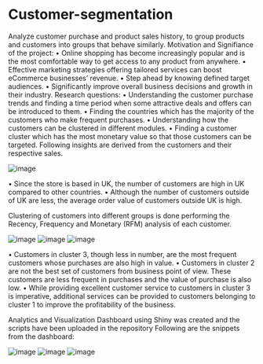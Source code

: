 # Customer-segmentation
Analyze customer purchase and product sales history, to group products and customers into groups that behave similarly.
Motivation and Signifiance of the project:
• Online shopping has become increasingly popular and is the most comfortable way to get access to any product from anywhere.
• Effective marketing strategies offering tailored services can boost eCommerce businesses’ revenue.
• Step ahead by knowing defined target audiences.
• Significantly improve overall business decisions and growth in their industry.
Research questions:
• Understanding the customer purchase trends and finding a time period when some attractive deals and offers can be introduced to them.
• Finding the countries which has the majority of the customers who make frequent purchases.
• Understanding how the customers can be clustered in different modules.
• Finding a customer cluster which has the most monetary value so that those customers can be targeted.
Following insights are derived from the customers and their respective sales.


![image](https://user-images.githubusercontent.com/89947247/200994485-da70911b-f227-4332-a818-b47e470dc66e.png)


• Since the store is based in UK, the number of customers are high in UK compared to other countries.
• Although the number of customers outside of UK are less, the average order value of customers outside UK is high.


Clustering of customers into different groups is done performing the Recency, Frequency and Monetary (RFM) analysis of each customer.

![image](https://user-images.githubusercontent.com/89947247/200995255-5a6d7172-9142-4901-89ae-f527361da55d.png)
![image](https://user-images.githubusercontent.com/89947247/200995315-d925da84-ff90-4c70-b4bc-32c43f3b1ee9.png)
![image](https://user-images.githubusercontent.com/89947247/200995373-3409d5e0-8925-4e3e-8268-444b74f749b2.png)

• Customers in cluster 3, though less in number, are the most frequent customers whose purchases are also high in value.
• Customers in cluster 2 are not the best set of customers from business point of view. These customers are less frequent in purchases and the value of purchase is also low.
• While providing excellent customer service to customers in cluster 3 is imperative, additional services can be provided to customers belonging to cluster 1 to improve the profitability of the business.


Analytics and Visualization Dashboard using Shiny was created and the scripts have been uploaded in the repository 
Following are the snippets from the dashboard:

![image](https://user-images.githubusercontent.com/89947247/200995606-7422f3d9-61bb-4330-af88-8381c3a70271.png)
![image](https://user-images.githubusercontent.com/89947247/200995736-4f6d3e97-1d41-45cf-a233-aa153f62db7c.png)
![image](https://user-images.githubusercontent.com/89947247/200995900-8c5f7b20-f451-431a-a1a4-3bae593ded19.png)

